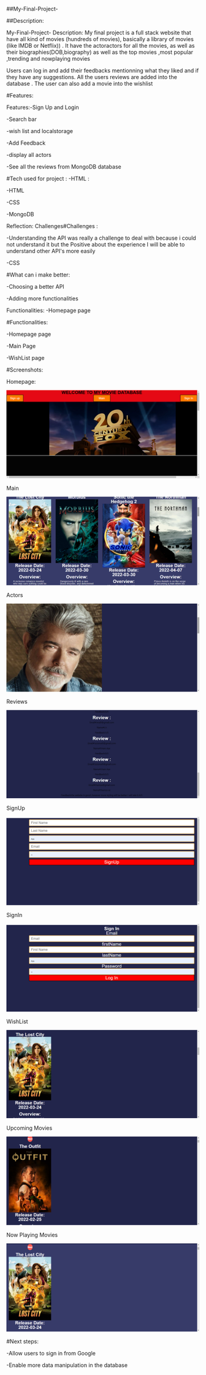 ##My-Final-Project-

##Description:

My-Final-Project- Description: My final project is a full stack website that have all kind of movies (hundreds of movies), basically a library of movies (like IMDB or Netflix)) . It have the actoractors for all the movies, as well as their biographies(DOB,biography) as well as the top movies ,most popular ,trending and nowplaying movies

Users can log in and add their feedbacks mentionning what they liked and if they have any suggestions. All the users reviews are added into the database . The user can also add a movie into the wishlist

#Features:

Features:-Sign Up and Login

-Search bar

-wish list and localstorage

-Add Feedback

-display all actors

-See all the reviews from MongoDB database

#Tech used for project : -HTML :

-HTML

-CSS

-MongoDB

Reflection: Challenges#Challenges :

-Understanding the API was really a challenge to deal with because i could not understand it but the Positive about the experience I will be able to understand other API's more easily

-CSS

#What can i make better:

-Choosing a better API

-Adding more functionalities

Functionalities: -Homepage page

#Functionalities:

-Homepage page

-Main Page

-WishList page

#Screenshots:

Homepage:

![](myfinalproject/src/images/homepage.png)


Main

![](myfinalproject/src/images/main2.png)


Actors

![](myfinalproject/src/images/actors.png)


Reviews

![](myfinalproject/src/images/reviews.png)


SignUp

![](myfinalproject/src/images/Signup.png)


SignIn

![](myfinalproject/src/images/SignIn.png)


WishList

![](myfinalproject/src/images/wishlist.png)


Upcoming Movies

![](myfinalproject/src/images/Upcoming.png)


Now Playing Movies

![](myfinalproject/src/images/Nowplaying.png)



#Next steps:


-Allow users to sign in from Google

-Enable more data manipulation in the database

